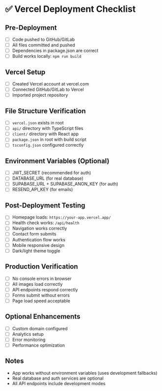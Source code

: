 # ✅ Vercel Deployment Checklist

## Pre-Deployment
- [ ] Code pushed to GitHub/GitLab
- [ ] All files committed and pushed
- [ ] Dependencies in package.json are correct
- [ ] Build works locally: `npm run build`

## Vercel Setup
- [ ] Created Vercel account at vercel.com
- [ ] Connected GitHub/GitLab to Vercel
- [ ] Imported project repository

## File Structure Verification
- [ ] `vercel.json` exists in root
- [ ] `api/` directory with TypeScript files
- [ ] `client/` directory with React app
- [ ] `package.json` in root with build script
- [ ] `tsconfig.json` configured correctly

## Environment Variables (Optional)
- [ ] JWT_SECRET (recommended for auth)
- [ ] DATABASE_URL (for real database)
- [ ] SUPABASE_URL + SUPABASE_ANON_KEY (for auth)
- [ ] RESEND_API_KEY (for emails)

## Post-Deployment Testing
- [ ] Homepage loads: `https://your-app.vercel.app/`
- [ ] Health check works: `/api/health`
- [ ] Navigation works correctly
- [ ] Contact form submits
- [ ] Authentication flow works
- [ ] Mobile responsive design
- [ ] Dark/light theme toggle

## Production Verification
- [ ] No console errors in browser
- [ ] All images load correctly
- [ ] API endpoints respond correctly
- [ ] Forms submit without errors
- [ ] Page load speed acceptable

## Optional Enhancements
- [ ] Custom domain configured
- [ ] Analytics setup
- [ ] Error monitoring
- [ ] Performance optimization

## Notes
- App works without environment variables (uses development fallbacks)
- Real database and auth services are optional
- All API endpoints include development modes